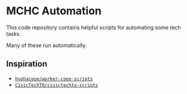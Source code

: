 # MCHC Automation

This code repository contains helpful scripts for automating some tech tasks.

Many of these run automatically.

## Inspiration

- [`hyphacoop/worker-coop-scripts`](https://github.com/hyphacoop/worker-coop-scripts)
- [`CivicTechTO/civictechto-scripts`](https://github.com/CivicTechTO/civictechto-scripts)
